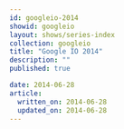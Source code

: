 ```yaml
---
id: googleio-2014
showid: googleio
layout: shows/series-index
collection: googleio
title: "Google IO 2014"
description: ""
published: true

date: 2014-06-28
article:
  written_on: 2014-06-28
  updated_on: 2014-06-28
---
```

